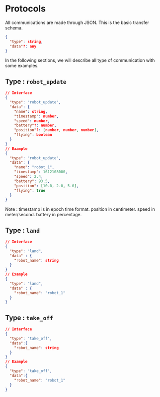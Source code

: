 # Protocols

All communications are made through JSON. This is the basic transfer schema.

```json
{
  "type": string,
  "data"?: any
}
```

In the following sections, we will describe all type of communication with some examples.

## Type : `robot_update`

```json
// Interface
{
  "type": "robot_update", 
  "data": {
    "name": string,
    "timestamp": number,
    "speed": number,
    "battery"?: number,
    "position"?: [number, number, number],
    "flying": boolean
  }
}
// Example
{
  "type": "robot_update", 
  "data": {
    "name": "robot_1",
    "timestamp": 1612108000,
    "speed": 2.4,
    "battery": 93.5,
    "position": [10.0, 2.0, 5.0],
    "flying": true
  }
}
```

Note : timestamp is in epoch time format. position in centimeter. speed in meter/second. battery in percentage.

## Type : `land`

```json
// Interface
{
  "type": "land",
  "data" : {
    "robot_name": string
  }
}
// Example
{
  "type": "land",
  "data" : {
    "robot_name": "robot_1"
  }
}
```

## Type : `take_off`
```json
// Interface
{
  "type": "take_off",
  "data":{
    "robot_name": string
  }
}
// Example
{
  "type": "take_off",
  "data":{
    "robot_name": "robot_1"
  }
}
```

